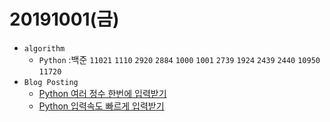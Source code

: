 ﻿# 20191001(금)

- `algorithm`
  - `Python` :백준 `11021` `1110` `2920` `2884` `1000` `1001` `2739` `1924` `2439` `2440` `10950` `11720`
- `Blog Posting`
  - [Python 여러 정수 한번에 입력받기](https://enfanthoon.tistory.com/84)
  - [Python 입력속도 빠르게 입력받기](https://enfanthoon.tistory.com/85)

